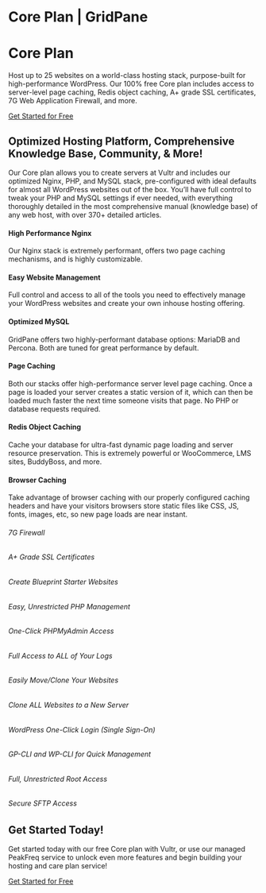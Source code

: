 # Core Plan | GridPane

 

 

# Core Plan

 

Host up to 25 websites on a world-class hosting stack, purpose-built for high-performance WordPress. Our 100% free Core plan includes access to server-level page caching, Redis object caching, A+ grade SSL certificates, 7G Web Application Firewall, and more.

 

[Get Started for Free](https://gridpane.com/checkout/?plan=core)

 

## Optimized Hosting Platform, Comprehensive Knowledge Base, Community, & More!

 

Our Core plan allows you to create servers at Vultr and includes our optimized Nginx, PHP, and MySQL stack, pre-configured with ideal defaults for almost all WordPress websites out of the box. You’ll have full control to tweak your PHP and MySQL settings if ever needed, with everything thoroughly detailed in the most comprehensive manual (knowledge base) of any web host, with over 370+ detailed articles.

 

 

#### High Performance Nginx

Our Nginx stack is extremely performant, offers two page caching mechanisms, and is highly customizable.

 

#### Easy Website Management

Full control and access to all of the tools you need to effectively manage your WordPress websites and create your own inhouse hosting offering.

 

#### Optimized MySQL

GridPane offers two highly-performant database options: MariaDB and Percona. Both are tuned for great performance by default.

 

#### Page Caching

Both our stacks offer high-performance server level page caching. Once a page is loaded your server creates a static version of it, which can then be loaded much faster the next time someone visits that page. No PHP or database requests required.

 

#### Redis Object Caching

Cache your database for ultra-fast dynamic page loading and server resource preservation. This is extremely powerful or WooCommerce, LMS sites, BuddyBoss, and more.

 

#### Browser Caching

Take advantage of browser caching with our properly configured caching headers and have your visitors browsers store static files like CSS, JS, fonts, images, etc, so new page loads are near instant.

 

###### 7G Firewall

 

###### A+ Grade SSL Certificates

 

###### Create Blueprint Starter Websites

 

 

###### Easy, Unrestricted PHP Management

 

###### One-Click PHPMyAdmin Access

 

###### Full Access to ALL of Your Logs

 

###### Easily Move/Clone Your Websites

 

###### Clone ALL Websites to a New Server

 

 

###### WordPress One-Click Login (Single Sign-On)

 

 

###### GP-CLI and WP-CLI for Quick Management

 

###### Full, Unrestricted Root Access

 

 

###### Secure SFTP Access

 

## Get Started Today!

 

Get started today with our free Core plan with Vultr, or use our managed PeakFreq service to unlock even more features and begin building your hosting and care plan service!

 

[Get Started for Free](https://gridpane.com/checkout/?plan=core)

